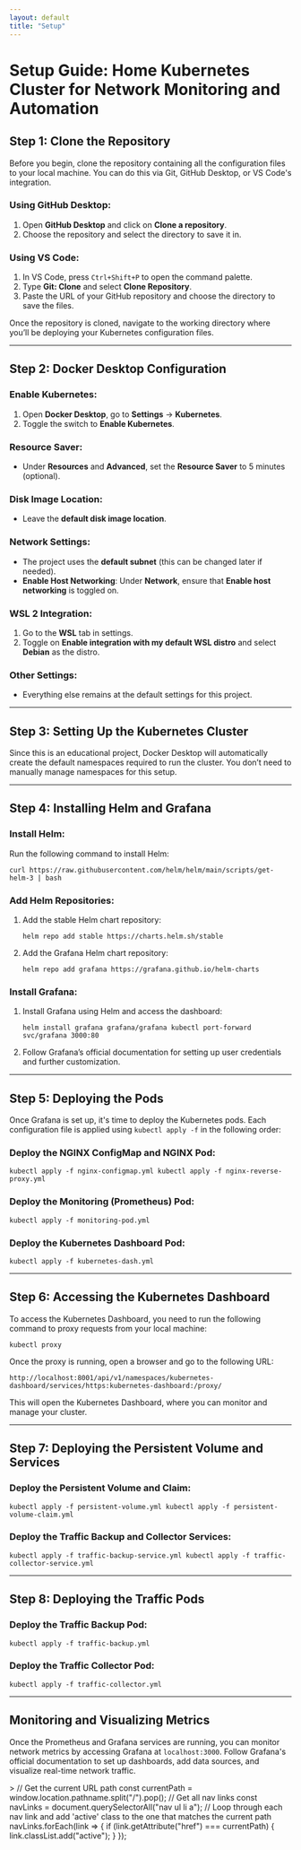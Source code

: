 ```yaml
---
layout: default
title: "Setup"
---
```




Setup Guide: Home Kubernetes Cluster for Network Monitoring and Automation
==========================================================================

Step 1: Clone the Repository
----------------------------

Before you begin, clone the repository containing all the configuration files to your local machine. You can do this via Git, GitHub Desktop, or VS Code's integration.

### Using GitHub Desktop:

1.  Open **GitHub Desktop** and click on **Clone a repository**.
2.  Choose the repository and select the directory to save it in.

### Using VS Code:

1.  In VS Code, press `Ctrl+Shift+P` to open the command palette.
2.  Type **Git: Clone** and select **Clone Repository**.
3.  Paste the URL of your GitHub repository and choose the directory to save the files.

Once the repository is cloned, navigate to the working directory where you’ll be deploying your Kubernetes configuration files.

* * *

Step 2: Docker Desktop Configuration
------------------------------------

### Enable Kubernetes:

1.  Open **Docker Desktop**, go to **Settings** → **Kubernetes**.
2.  Toggle the switch to **Enable Kubernetes**.

### Resource Saver:

*   Under **Resources** and **Advanced**, set the **Resource Saver** to 5 minutes (optional).

### Disk Image Location:

*   Leave the **default disk image location**.

### Network Settings:

*   The project uses the **default subnet** (this can be changed later if needed).
*   **Enable Host Networking**: Under **Network**, ensure that **Enable host networking** is toggled on.

### WSL 2 Integration:

1.  Go to the **WSL** tab in settings.
2.  Toggle on **Enable integration with my default WSL distro** and select **Debian** as the distro.

### Other Settings:

*   Everything else remains at the default settings for this project.

* * *

Step 3: Setting Up the Kubernetes Cluster
-----------------------------------------

Since this is an educational project, Docker Desktop will automatically create the default namespaces required to run the cluster. You don’t need to manually manage namespaces for this setup.

* * *

Step 4: Installing Helm and Grafana
-----------------------------------

### Install Helm:

Run the following command to install Helm:

    curl https://raw.githubusercontent.com/helm/helm/main/scripts/get-helm-3 | bash

### Add Helm Repositories:

1.  Add the stable Helm chart repository:
    
        helm repo add stable https://charts.helm.sh/stable
    
2.  Add the Grafana Helm chart repository:
    
        helm repo add grafana https://grafana.github.io/helm-charts
    

### Install Grafana:

1.  Install Grafana using Helm and access the dashboard:
    
        helm install grafana grafana/grafana kubectl port-forward svc/grafana 3000:80
    
2.  Follow Grafana’s official documentation for setting up user credentials and further customization.

* * *

Step 5: Deploying the Pods
--------------------------

Once Grafana is set up, it's time to deploy the Kubernetes pods. Each configuration file is applied using `kubectl apply -f` in the following order:

### Deploy the NGINX ConfigMap and NGINX Pod:

    kubectl apply -f nginx-configmap.yml kubectl apply -f nginx-reverse-proxy.yml

### Deploy the Monitoring (Prometheus) Pod:

    kubectl apply -f monitoring-pod.yml

### Deploy the Kubernetes Dashboard Pod:

    kubectl apply -f kubernetes-dash.yml

* * *

Step 6: Accessing the Kubernetes Dashboard
------------------------------------------

To access the Kubernetes Dashboard, you need to run the following command to proxy requests from your local machine:

    kubectl proxy

Once the proxy is running, open a browser and go to the following URL:

    http://localhost:8001/api/v1/namespaces/kubernetes-dashboard/services/https:kubernetes-dashboard:/proxy/

This will open the Kubernetes Dashboard, where you can monitor and manage your cluster.

* * *

Step 7: Deploying the Persistent Volume and Services
----------------------------------------------------

### Deploy the Persistent Volume and Claim:

    kubectl apply -f persistent-volume.yml kubectl apply -f persistent-volume-claim.yml

### Deploy the Traffic Backup and Collector Services:

    kubectl apply -f traffic-backup-service.yml kubectl apply -f traffic-collector-service.yml

* * *

Step 8: Deploying the Traffic Pods
----------------------------------

### Deploy the Traffic Backup Pod:

    kubectl apply -f traffic-backup.yml

### Deploy the Traffic Collector Pod:

    kubectl apply -f traffic-collector.yml

* * *

Monitoring and Visualizing Metrics
----------------------------------

Once the Prometheus and Grafana services are running, you can monitor network metrics by accessing Grafana at `localhost:3000`. Follow Grafana's official documentation to set up dashboards, add data sources, and visualize real-time network traffic.

\> // Get the current URL path const currentPath = window.location.pathname.split("/").pop(); // Get all nav links const navLinks = document.querySelectorAll("nav ul li a"); // Loop through each nav link and add 'active' class to the one that matches the current path navLinks.forEach(link => { if (link.getAttribute("href") === currentPath) { link.classList.add("active"); } });